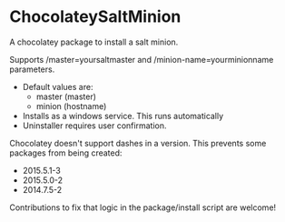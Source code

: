 ChocolateySaltMinion
====================

A chocolatey package to install a salt minion.

Supports /master=yoursaltmaster and /minion-name=yourminionname parameters.
- Default values are:
  - master (master)
  - minion (hostname)
- Installs as a windows service. This runs automatically
- Uninstaller requires user confirmation.

Chocolatey doesn't support dashes in a version. This prevents some packages from being created:
- 2015.5.1-3
- 2015.5.0-2
- 2014.7.5-2
 
Contributions to fix that logic in the package/install script are welcome!
